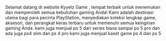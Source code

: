 Selamat datang di website Kyyelz Game , tempat terbaik untuk menemukan dan memperoleh semua kebutuhan gaming Anda! Kami adalah destinasi utama bagi para pecinta PlayStation, menyediakan koleksi lengkap game, aksesori, dan perangkat keras terbaru untuk memenuhi semua keinginan gaming Anda.
kami juga menjual ps 5 dari series biasa sampai ps 5 pro dan ada juga ps4 slim dan ps 4 pro 
kami juga menjual kaset game ps 4 dan ps 5
